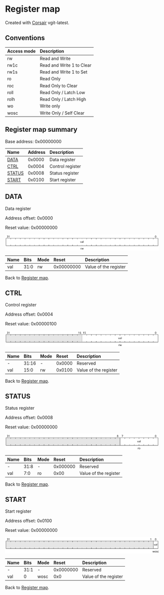 # Register map

Created with [Corsair](https://github.com/esynr3z/corsair) vgit-latest.

## Conventions

| Access mode | Description               |
| :---------- | :------------------------ |
| rw          | Read and Write            |
| rw1c        | Read and Write 1 to Clear |
| rw1s        | Read and Write 1 to Set   |
| ro          | Read Only                 |
| roc         | Read Only to Clear        |
| roll        | Read Only / Latch Low     |
| rolh        | Read Only / Latch High    |
| wo          | Write only                |
| wosc        | Write Only / Self Clear   |

## Register map summary

Base address: 0x00000000

| Name                     | Address    | Description |
| :---                     | :---       | :---        |
| [DATA](#data)            | 0x0000     | Data register |
| [CTRL](#ctrl)            | 0x0004     | Control register |
| [STATUS](#status)        | 0x0008     | Status register |
| [START](#start)          | 0x0100     | Start register |

## DATA

Data register

Address offset: 0x0000

Reset value: 0x00000000

![data](md_img/data.svg)

| Name             | Bits   | Mode            | Reset      | Description |
| :---             | :---   | :---            | :---       | :---        |
| val              | 31:0   | rw              | 0x00000000 | Value of the register |

Back to [Register map](#register-map-summary).

## CTRL

Control register

Address offset: 0x0004

Reset value: 0x00000100

![ctrl](md_img/ctrl.svg)

| Name             | Bits   | Mode            | Reset      | Description |
| :---             | :---   | :---            | :---       | :---        |
| -                | 31:16  | -               | 0x0000     | Reserved |
| val              | 15:0   | rw              | 0x0100     | Value of the register |

Back to [Register map](#register-map-summary).

## STATUS

Status register

Address offset: 0x0008

Reset value: 0x00000000

![status](md_img/status.svg)

| Name             | Bits   | Mode            | Reset      | Description |
| :---             | :---   | :---            | :---       | :---        |
| -                | 31:8   | -               | 0x000000   | Reserved |
| val              | 7:0    | ro              | 0x00       | Value of the register |

Back to [Register map](#register-map-summary).

## START

Start register

Address offset: 0x0100

Reset value: 0x00000000

![start](md_img/start.svg)

| Name             | Bits   | Mode            | Reset      | Description |
| :---             | :---   | :---            | :---       | :---        |
| -                | 31:1   | -               | 0x0000000  | Reserved |
| val              | 0      | wosc            | 0x0        | Value of the register |

Back to [Register map](#register-map-summary).
